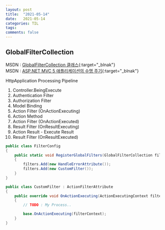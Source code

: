 ```yaml
---
layout: post
title:  "2021-05-14"
date:   2021-05-14
categories: TIL
tags: 
comments: false
---
```

## GlobalFilterCollection
MSDN : [GlobalFilterCollection 클래스](https://docs.microsoft.com/ko-kr/dotnet/api/system.web.mvc.globalfiltercollection?view=aspnet-mvc-5.2){:target="_blnak"}  
MSDN : [ASP.NET MVC 5 애플리케이션의 수명 주기](https://docs.microsoft.com/ko-kr/aspnet/mvc/overview/getting-started/lifecycle-of-an-aspnet-mvc-5-application){:target="_blnak"}  

HttpApplication Processing Pipeline
1. Controller.BeingExecute
2. Authentication Filter
3. Authorization Filter
4. Model Binding
5. Action Filter (OnActionExecuting)
6. Action Method
7. Action Filter (OnActionExecuted)
8. Result Filter (OnResultExecuting)
9. Action Result - Execute Result
10. Result Filter (OnResultExecuted)  

```c#
public class FilterConfig
{
    public static void RegisterGlobalFilters(GlobalFilterCollection filters)
    {
        filters.Add(new HandleErrorAttribute());
        filters.Add(new CustomFilter());
    }
}

public class CustomFilter : ActionFilterAttribute
{
    public override void OnActionExecuting(ActionExecutingContext filterContext)
    {
        // TODO : My Process..

        base.OnActionExecuting(filterContext);
    }
}
```
